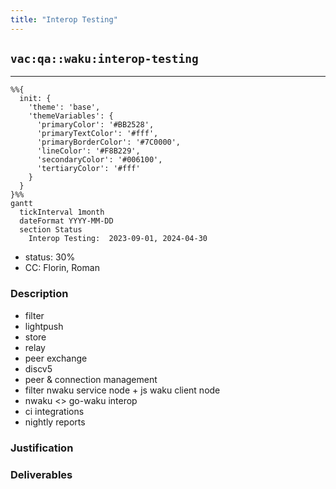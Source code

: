 ```yaml
---
title: "Interop Testing"
---
```

## `vac:qa::waku:interop-testing`
---

```mermaid
%%{ 
  init: { 
    'theme': 'base', 
    'themeVariables': { 
      'primaryColor': '#BB2528', 
      'primaryTextColor': '#fff', 
      'primaryBorderColor': '#7C0000', 
      'lineColor': '#F8B229', 
      'secondaryColor': '#006100', 
      'tertiaryColor': '#fff' 
    } 
  } 
}%%
gantt
  tickInterval 1month
  dateFormat YYYY-MM-DD 
  section Status
    Interop Testing:  2023-09-01, 2024-04-30
```

- status: 30%
- CC: Florin, Roman

### Description

* filter
* lightpush
* store
* relay
* peer exchange
* discv5
* peer & connection management
* filter nwaku service node + js waku client node
* nwaku <> go-waku interop
* ci integrations
* nightly reports

### Justification


### Deliverables



